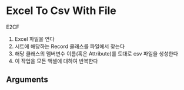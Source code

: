 # Excel To Csv With File
E2CF
1. Excel 파일을 연다
2. 시트에 해당하는 Record 클래스를 파일에서 찾는다
3. 해당 클래스의 맴버변수 이름(혹은 Attribute)를 토대로 csv 파일을 생성한다
4. 이 작업을 모든 액셀에 대하여 반복한다


## Arguments